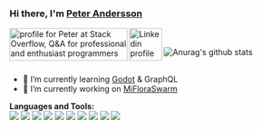 ### Hi there, I'm [Peter Andersson](https://anderssonpeter.github.io)
<a href="https://stackoverflow.com/users/58553/peter">
  <img align="left" src="https://stackoverflow.com/users/flair/58553.png?theme=clean" width="208" height="58" alt="profile for Peter at Stack Overflow, Q&amp;A for professional and enthusiast programmers" title="profile for Peter at Stack Overflow, Q&amp;A for professional and enthusiast programmers">
</a>

<a href="https://www.linkedin.com/in/peter-andersson-7a274325/">
  <img align="left" alt="Linkedin profile" width="58px" src="https://img.icons8.com/material-sharp/58/000000/linkedin.png" />
</a>
<br />
<br />
<img align="center" src="https://github-readme-stats.anuraghazra1.vercel.app/api?username=AnderssonPeter&show_icons=true&include_all_commits=true" alt="Anurag's github stats" />



<br />
<br />


- 🌱 I’m currently learning [Godot](https://godotengine.org) & GraphQL
- 🔭 I’m currently working on [MiFloraSwarm](https://github.com/AnderssonPeter/MiFloraSwarm)

**Languages and Tools:**  
<img src="https://img.icons8.com/ios-filled/48/000000/c-sharp-logo.png"/>
<img src="https://img.icons8.com/color/48/000000/visual-studio.png"/>
<img src="https://img.icons8.com/color/48/000000/javascript.png"/>
<img src="https://img.icons8.com/color/48/000000/typescript.png"/>
<img src="https://img.icons8.com/windows/48/000000/angularjs.png"/>
<img src="https://img.icons8.com/fluent/48/000000/visual-studio-code-2019.png"/>
<img src="https://img.icons8.com/ios-filled/48/000000/git.png"/>
<img src="https://img.icons8.com/color/48/000000/graphql.png"/>
<img src="https://img.icons8.com/color/48/000000/microsoft-sql-server.png"/>
<img src="https://img.icons8.com/color/48/000000/postgreesql.png"/>
